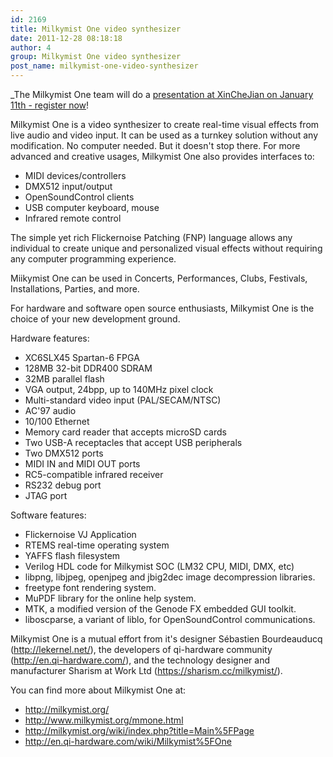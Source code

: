 ```yaml
---
id: 2169
title: Milkymist One video synthesizer
date: 2011-12-28 08:18:18
author: 4
group: Milkymist One video synthesizer
post_name: milkymist-one-video-synthesizer
---
```


_The Milkymist One team will do a [presentation at XinCheJian on January 11th - register now](http://xinchejian.com/event/?ee=88)!

Milkymist One is a video synthesizer to create real-time visual effects from live audio and video input. It can be used as a turnkey solution without any modification. No computer needed. But it doesn't stop there. For more advanced and creative usages, Milkymist One also provides interfaces to:

* MIDI devices/controllers
* DMX512 input/output
* OpenSoundControl clients
* USB computer keyboard, mouse
* Infrared remote control

The simple yet rich Flickernoise Patching (FNP) language allows any individual to create unique and personalized visual effects without requiring any computer programming experience.

Miikymist One can be used in Concerts, Performances, Clubs, Festivals, Installations, Parties, and more.

For hardware and software open source enthusiasts, Milkymist One is the choice of your new development ground.

Hardware features:

* XC6SLX45 Spartan-6 FPGA
* 128MB 32-bit DDR400 SDRAM
* 32MB parallel flash
* VGA output, 24bpp, up to 140MHz pixel clock
* Multi-standard video input (PAL/SECAM/NTSC)
* AC'97 audio
* 10/100 Ethernet
* Memory card reader that accepts microSD cards
* Two USB-A receptacles that accept USB peripherals
* Two DMX512 ports
* MIDI IN and MIDI OUT ports
* RC5-compatible infrared receiver
* RS232 debug port
* JTAG port

Software features:

* Flickernoise VJ Application
* RTEMS real-time operating system
* YAFFS flash filesystem
* Verilog HDL code for Milkymist SOC (LM32 CPU, MIDI, DMX, etc)
* libpng, libjpeg, openjpeg and jbig2dec image decompression libraries.
* freetype font rendering system.
* MuPDF library for the online help system.
* MTK, a modified version of the Genode FX embedded GUI toolkit.
* liboscparse, a variant of liblo, for OpenSoundControl communications.

Milkymist One is a mutual effort from it's designer Sébastien Bourdeauducq (<http://lekernel.net/>), the developers of qi-hardware community (<http://en.qi-hardware.com/>), and the technology designer and manufacturer Sharism at Work Ltd (<https://sharism.cc/milkymist/>).

You can find more about Milkymist One at:

* <http://milkymist.org/>
* <http://www.milkymist.org/mmone.html>
* <http://milkymist.org/wiki/index.php?title=Main%5FPage>
* <http://en.qi-hardware.com/wiki/Milkymist%5FOne>